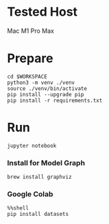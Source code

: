 # Tested Host
Mac M1 Pro Max

# Prepare
```
cd $WORKSPACE
python3 -m venv ./venv
source ./venv/bin/activate
pip install --upgrade pip
pip install -r requirements.txt
```

# Run
```
jupyter notebook
```

### Install for Model Graph
```
brew install graphviz
```

### Google Colab
```
%%shell
pip install datasets
```
